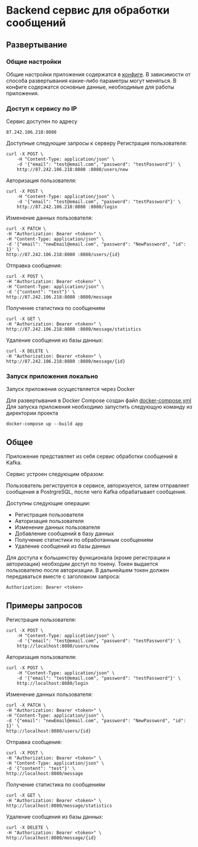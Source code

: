 # Backend сервис для обработки сообщений
## Развертывание
### Общие настройки
Общие настройки приложения содержатся в [конфиге](https://github.com/dharmata314/message_processing-service/tree/main/config). В зависимости от способа развертывания какие-либо параметры могут меняться. 
В конфиге содержатся основные данные, необходимые для работы приложения.

### Доступ к сервису по IP
Сервис доступен по адресу
```
87.242.106.218:8080 
```
Доступные следующие запросы к серверу
Регистрация пользователя:
```
curl -X POST \
    -H "Content-Type: application/json" \
    -d '{"email": "test@email.com", "password": "testPassword"}' \
    http://87.242.106.218:8080 :8080/users/new
```
Авторизация пользователя:
```
curl -X POST \
    -H "Content-Type: application/json" \
    -d '{"email": "test@email.com", "password": "testPassword"}' \
    http://87.242.106.218:8080 :8080/login
```

Изменение данных пользователя:
```
curl -X PATCH \
-H "Authorization: Bearer <token>" \
-H "Content-Type: application/json" \
-d '{"email": "newEmail@email.com", "password": "NewPassword", "id": 1}' \
http://87.242.106.218:8080 :8080/users/{id}
```
Отправка сообщения:
```
curl -X POST \
-H "Authorization: Bearer <token>" \
-H "Content-Type: application/json" \
-d '{"content": "test"}' \
http://87.242.106.218:8080 :8080/message
```
Получение статистика по сообщениям
```
curl -X GET \
-H "Authorization: Bearer <token>" \
http://87.242.106.218:8080 :8080/message/statistics
```
Удаление сообщения из базы данных:
```
curl -X DELETE \
-H "Authorization: Bearer <token>" \
http://87.242.106.218:8080 :8080/message/{id}
```


### Запуск приложения локально
Запуск приложения осуществляется через Docker

Для развертывания в Docker Compose создан файл [docker-compose.yml](https://github.com/dharmata314/message_processing-service/blob/main/docker-compose.yml)
Для запуска приложения необходимо запустить следующую команду из директории проекта
```
docker-compose up --build app
```
## Общее
Приложение представляет из себя сервис обработки сообщений в Kafka. 

Сервис устроен следующим образом:

Пользователь региструется в сервисе, авторизуется, затем отправляет сообщения в PostrgreSQL, после чего Kafka обрабатывает сообщения.

Доступны следующие операции:
 - Регистрация пользователя
 - Авторизация пользователя
 - Изменение данных пользователя
 - Добавление сообщений в базу данных
 - Получение статистики по обработанным сообщениям
 - Удаление сообщений из базы данных

Для доступа к большинству функционала (кроме регистрации и авторизации) необходим доступ по токену.
Токен выдается пользователю после авторизации.
В дальнейшем токен должен передаваться вместе с заголовком запроса:
```
Authorization: Bearer <token>
```

## Примеры запросов


Регистрация пользователя:
```
curl -X POST \
    -H "Content-Type: application/json" \
    -d '{"email": "test@email.com", "password": "testPassword"}' \
    http://localhost:8080/users/new
```
Авторизация пользователя:
```
curl -X POST \
    -H "Content-Type: application/json" \
    -d '{"email": "test@email.com", "password": "testPassword"}' \
    http://localhost:8080/login
```

Изменение данных пользователя:
```
curl -X PATCH \
-H "Authorization: Bearer <token>" \
-H "Content-Type: application/json" \
-d '{"email": "newEmail@email.com", "password": "NewPassword", "id": 1}' \
http://localhost:8080/users/{id}
```
Отправка сообщения:
```
curl -X POST \
-H "Authorization: Bearer <token>" \
-H "Content-Type: application/json" \
-d '{"content": "test"}' \
http://localhost:8080/message
```
Получение статистика по сообщениям
```
curl -X GET \
-H "Authorization: Bearer <token>" \
http://localhost:8080/message/statistics
```
Удаление сообщения из базы данных:
```
curl -X DELETE \
-H "Authorization: Bearer <token>" \
http://localhost:8080/message/{id}
```


